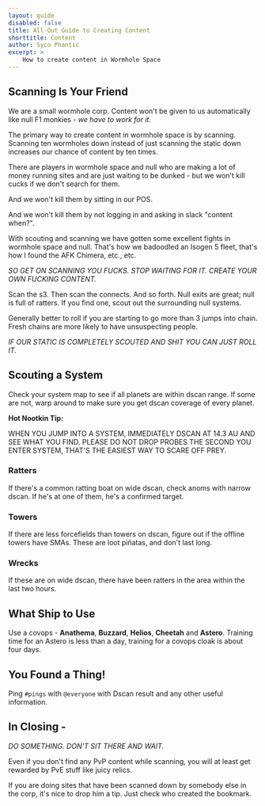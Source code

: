 ```yaml
---
layout: guide
disabled: false
title: All-Out Guide to Creating Content
shorttitle: Content
author: Syco Phantic
excerpt: >
    How to create content in Wormhole Space
---
```

## Scanning Is Your Friend

We are a small wormhole corp.  Content won't be given to us automatically like null F1 monkies - *we have to work for it.*

The primary way to create content in wormhole space is by scanning.  Scanning ten wormholes down instead of just scanning the static down increases our chance of content by ten times.

There are players in wormhole space and null who are making a lot of money running sites and are just waiting to be dunked - but we won't kill cucks if we don't search for them.

And we won't kill them by sitting in our POS.

And we won't kill them by not logging in and asking in slack "content when?".

With scouting and scanning we have gotten some excellent fights in wormhole space and null.  That's how we badoodled an Isogen 5 fleet, that's how I found the AFK Chimera, etc., etc.

*SO GET ON SCANNING YOU FUCKS. STOP WAITING FOR IT. CREATE YOUR OWN FUCKING CONTENT.*

Scan the s3. Then scan the connects. And so forth. Null exits are great; null is full of ratters. If you find one, scout out the surrounding null systems.

Generally better to roll if you are starting to go more than 3  jumps into chain. Fresh chains are more likely to have unsuspecting people.

*IF OUR STATIC IS COMPLETELY SCOUTED AND SHIT YOU CAN JUST ROLL IT.*

## Scouting a System

Check your system map to see if all planets are within dscan range. If some are not, warp around to make sure you get dscan coverage of every planet.

**Hot Nootkin Tip:**

WHEN YOU  JUMP INTO A SYSTEM, IMMEDIATELY DSCAN AT 14.3 AU AND SEE WHAT YOU FIND. PLEASE DO NOT DROP PROBES THE SECOND YOU ENTER SYSTEM, THAT'S THE EASIEST WAY TO SCARE OFF PREY.

### Ratters
If there's a common ratting boat on wide dscan, check anoms with narrow dscan.  If he's at one of them, he's a confirmed target.

### Towers
If there are less forcefields than towers on dscan, figure out if the offline towers have SMAs.  These are loot piñatas, and don't last long.

### Wrecks
If these are on wide dscan, there have been ratters in the area within the last two hours.

## What Ship to Use

Use a covops - **Anathema**, **Buzzard**, **Helios**, **Cheetah** and **Astero**. Training time for an Astero is less than a day, training for a covops cloak is about four days.

## You Found a Thing!

Ping `#pings` with `@everyone` with Dscan result and any other useful information.

## In Closing -
*DO SOMETHING. DON'T SIT THERE AND WAIT.*

Even if you don't find any PvP content while scanning, you will at least get rewarded by PvE stuff like juicy relics.

If you are doing sites that have been scanned down by somebody else in the corp, it's nice to drop him a tip. Just check who created the bookmark.
